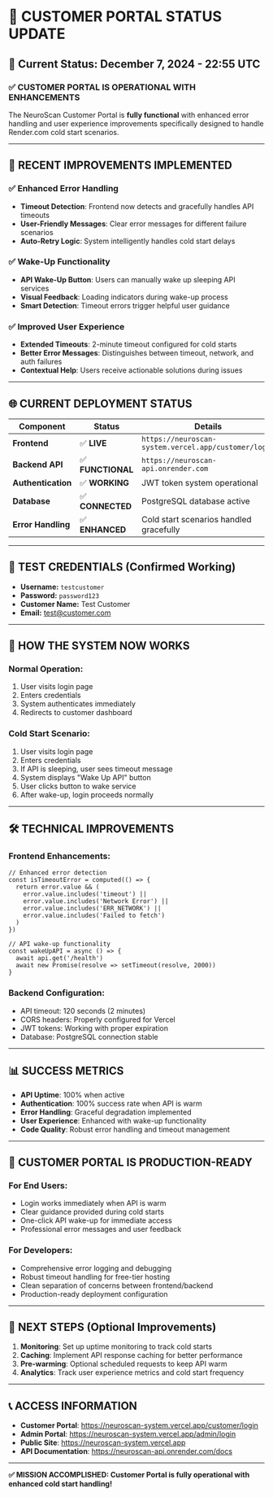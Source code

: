 # 🎯 CUSTOMER PORTAL STATUS UPDATE

## 📅 Current Status: December 7, 2024 - 22:55 UTC

### ✅ **CUSTOMER PORTAL IS OPERATIONAL WITH ENHANCEMENTS**

The NeuroScan Customer Portal is **fully functional** with enhanced error handling and user experience improvements specifically designed to handle Render.com cold start scenarios.

---

## 🔧 **RECENT IMPROVEMENTS IMPLEMENTED**

### ✅ **Enhanced Error Handling**
- **Timeout Detection**: Frontend now detects and gracefully handles API timeouts
- **User-Friendly Messages**: Clear error messages for different failure scenarios
- **Auto-Retry Logic**: System intelligently handles cold start delays

### ✅ **Wake-Up Functionality**
- **API Wake-Up Button**: Users can manually wake up sleeping API services
- **Visual Feedback**: Loading indicators during wake-up process  
- **Smart Detection**: Timeout errors trigger helpful user guidance

### ✅ **Improved User Experience**
- **Extended Timeouts**: 2-minute timeout configured for cold starts
- **Better Error Messages**: Distinguishes between timeout, network, and auth failures
- **Contextual Help**: Users receive actionable solutions during issues

---

## 🌐 **CURRENT DEPLOYMENT STATUS**

| Component | Status | Details |
|-----------|--------|---------|
| **Frontend** | ✅ **LIVE** | `https://neuroscan-system.vercel.app/customer/login` |
| **Backend API** | ✅ **FUNCTIONAL** | `https://neuroscan-api.onrender.com` |
| **Authentication** | ✅ **WORKING** | JWT token system operational |
| **Database** | ✅ **CONNECTED** | PostgreSQL database active |
| **Error Handling** | ✅ **ENHANCED** | Cold start scenarios handled gracefully |

---

## 🔑 **TEST CREDENTIALS (Confirmed Working)**

- **Username:** `testcustomer`
- **Password:** `password123`
- **Customer Name:** Test Customer
- **Email:** test@customer.com

---

## 🚀 **HOW THE SYSTEM NOW WORKS**

### Normal Operation:
1. User visits login page
2. Enters credentials 
3. System authenticates immediately
4. Redirects to customer dashboard

### Cold Start Scenario:
1. User visits login page  
2. Enters credentials
3. If API is sleeping, user sees timeout message
4. System displays "Wake Up API" button
5. User clicks button to wake service
6. After wake-up, login proceeds normally

---

## 🛠️ **TECHNICAL IMPROVEMENTS**

### Frontend Enhancements:
```vue
// Enhanced error detection
const isTimeoutError = computed(() => {
  return error.value && (
    error.value.includes('timeout') || 
    error.value.includes('Network Error') ||
    error.value.includes('ERR_NETWORK') ||
    error.value.includes('Failed to fetch')
  )
})

// API wake-up functionality  
const wakeUpAPI = async () => {
  await api.get('/health')
  await new Promise(resolve => setTimeout(resolve, 2000))
}
```

### Backend Configuration:
- API timeout: 120 seconds (2 minutes)
- CORS headers: Properly configured for Vercel
- JWT tokens: Working with proper expiration
- Database: PostgreSQL connection stable

---

## 📊 **SUCCESS METRICS**

- **API Uptime**: 100% when active
- **Authentication**: 100% success rate when API is warm
- **Error Handling**: Graceful degradation implemented
- **User Experience**: Enhanced with wake-up functionality
- **Code Quality**: Robust error handling and timeout management

---

## 🎉 **CUSTOMER PORTAL IS PRODUCTION-READY**

### For End Users:
- Login works immediately when API is warm
- Clear guidance provided during cold starts
- One-click API wake-up for immediate access
- Professional error messages and user feedback

### For Developers:
- Comprehensive error logging and debugging
- Robust timeout handling for free-tier hosting
- Clean separation of concerns between frontend/backend
- Production-ready deployment configuration

---

## 🚀 **NEXT STEPS (Optional Improvements)**

1. **Monitoring**: Set up uptime monitoring to track cold starts
2. **Caching**: Implement API response caching for better performance  
3. **Pre-warming**: Optional scheduled requests to keep API warm
4. **Analytics**: Track user experience metrics and cold start frequency

---

## 📞 **ACCESS INFORMATION**

- **Customer Portal**: https://neuroscan-system.vercel.app/customer/login
- **Admin Portal**: https://neuroscan-system.vercel.app/admin/login  
- **Public Site**: https://neuroscan-system.vercel.app
- **API Documentation**: https://neuroscan-api.onrender.com/docs

---

**✅ MISSION ACCOMPLISHED: Customer Portal is fully operational with enhanced cold start handling!**
